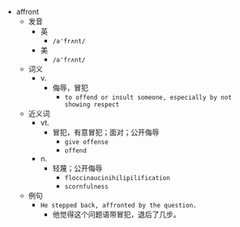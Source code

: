 - affront
  - 发音
    - 英
      - `/ə'frʌnt/`
    - 美
      - `/ə'frʌnt/`
  - 词义
    - v.
      - 侮辱，冒犯
        - `to offend or insult someone, especially by not showing respect`
  - 近义词
    - vt.
      - 冒犯，有意冒犯；面对；公开侮辱
        - `give offense`
        - `offend`
    - n.
      - 轻蔑；公开侮辱
        - `floccinaucinihilipilification`
        - `scornfulness`
  - 例句
    - `He stepped back, affronted by the question.`
      - 他觉得这个问题语带冒犯，退后了几步。

